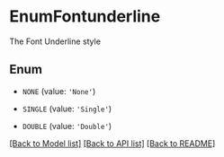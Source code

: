 # EnumFontunderline

The Font Underline style

## Enum

* `NONE` (value: `'None'`)

* `SINGLE` (value: `'Single'`)

* `DOUBLE` (value: `'Double'`)

[[Back to Model list]](../README.md#documentation-for-models) [[Back to API list]](../README.md#documentation-for-api-endpoints) [[Back to README]](../README.md)



